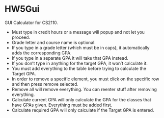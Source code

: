 # HW5Gui
GUI Calculator for CS2110. 

- Must type in credit hours or a message will popup and not let you proceed. 
- Grade letter and course name is optional. 
- If you type in a grade letter (which must be in caps), it automatically adds the corresponding GPA. 
- If you type in a separate GPA it will take that GPA instead. 
- If you don’t type in anything for the target GPA, it won’t calculate it. 
- You must add everything to the table before trying to calculate the Target GPA. 
- In order to remove a specific element, you must click on the specific row and then press remove selected. 
- Remove all will remove everything. You can reenter stuff after removing everything. 
- Calculate current GPA will only calculate the GPA for the classes that have GPAs given. Everything must be added first.  
- Calculate required GPA will only calculate if the Target GPA is entered. 
